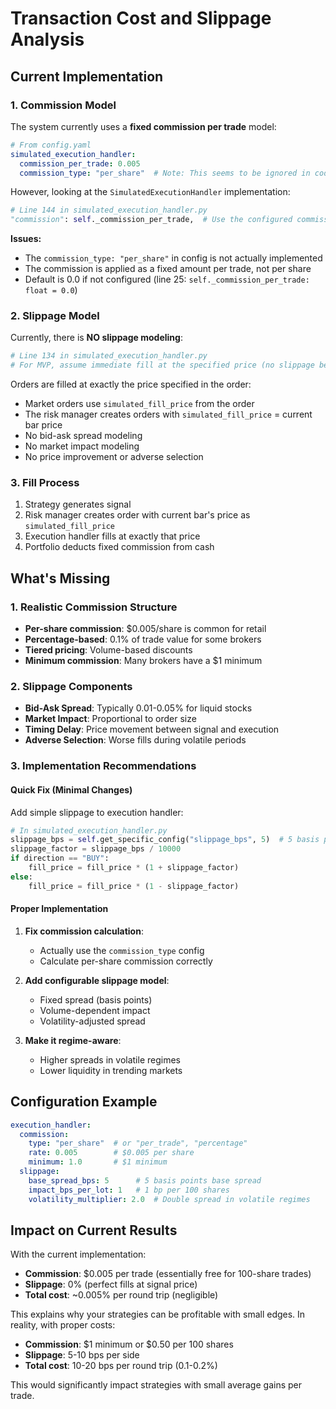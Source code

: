 # Transaction Cost and Slippage Analysis

## Current Implementation

### 1. Commission Model
The system currently uses a **fixed commission per trade** model:

```yaml
# From config.yaml
simulated_execution_handler:
  commission_per_trade: 0.005
  commission_type: "per_share"  # Note: This seems to be ignored in code
```

However, looking at the `SimulatedExecutionHandler` implementation:
```python
# Line 144 in simulated_execution_handler.py
"commission": self._commission_per_trade,  # Use the configured commission
```

**Issues:**
- The `commission_type: "per_share"` in config is not actually implemented
- The commission is applied as a fixed amount per trade, not per share
- Default is 0.0 if not configured (line 25: `self._commission_per_trade: float = 0.0`)

### 2. Slippage Model
Currently, there is **NO slippage modeling**:

```python
# Line 134 in simulated_execution_handler.py
# For MVP, assume immediate fill at the specified price (no slippage beyond what's implied by fill_price)
```

Orders are filled at exactly the price specified in the order:
- Market orders use `simulated_fill_price` from the order
- The risk manager creates orders with `simulated_fill_price` = current bar price
- No bid-ask spread modeling
- No market impact modeling
- No price improvement or adverse selection

### 3. Fill Process
1. Strategy generates signal
2. Risk manager creates order with current bar's price as `simulated_fill_price`
3. Execution handler fills at exactly that price
4. Portfolio deducts fixed commission from cash

## What's Missing

### 1. Realistic Commission Structure
- **Per-share commission**: $0.005/share is common for retail
- **Percentage-based**: 0.1% of trade value for some brokers
- **Tiered pricing**: Volume-based discounts
- **Minimum commission**: Many brokers have a $1 minimum

### 2. Slippage Components
- **Bid-Ask Spread**: Typically 0.01-0.05% for liquid stocks
- **Market Impact**: Proportional to order size
- **Timing Delay**: Price movement between signal and execution
- **Adverse Selection**: Worse fills during volatile periods

### 3. Implementation Recommendations

#### Quick Fix (Minimal Changes)
Add simple slippage to execution handler:
```python
# In simulated_execution_handler.py
slippage_bps = self.get_specific_config("slippage_bps", 5)  # 5 basis points
slippage_factor = slippage_bps / 10000
if direction == "BUY":
    fill_price = fill_price * (1 + slippage_factor)
else:
    fill_price = fill_price * (1 - slippage_factor)
```

#### Proper Implementation
1. **Fix commission calculation**:
   - Actually use the `commission_type` config
   - Calculate per-share commission correctly
   
2. **Add configurable slippage model**:
   - Fixed spread (basis points)
   - Volume-dependent impact
   - Volatility-adjusted spread
   
3. **Make it regime-aware**:
   - Higher spreads in volatile regimes
   - Lower liquidity in trending markets

## Configuration Example
```yaml
execution_handler:
  commission:
    type: "per_share"  # or "per_trade", "percentage"
    rate: 0.005        # $0.005 per share
    minimum: 1.0       # $1 minimum
  slippage:
    base_spread_bps: 5      # 5 basis points base spread
    impact_bps_per_lot: 1   # 1 bp per 100 shares
    volatility_multiplier: 2.0  # Double spread in volatile regimes
```

## Impact on Current Results
With the current implementation:
- **Commission**: $0.005 per trade (essentially free for 100-share trades)
- **Slippage**: 0% (perfect fills at signal price)
- **Total cost**: ~0.005% per round trip (negligible)

This explains why your strategies can be profitable with small edges.
In reality, with proper costs:
- **Commission**: $1 minimum or $0.50 per 100 shares
- **Slippage**: 5-10 bps per side
- **Total cost**: 10-20 bps per round trip (0.1-0.2%)

This would significantly impact strategies with small average gains per trade.